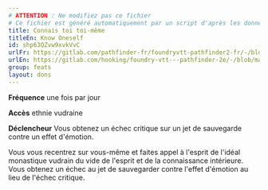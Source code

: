 ```yaml
---
# ATTENTION : Ne modifiez pas ce fichier
# Ce fichier est généré automatiquement par un script d'après les données du module Foundry VTT officiel et de sa traduction
title: Connais toi toi-même
titleEn: Know Oneself
id: shp63QZvw9xvkVvC
urlFr: https://gitlab.com/pathfinder-fr/foundryvtt-pathfinder2-fr/-/blob/master/data/feats/shp63QZvw9xvkVvC.htm
urlEn: https://gitlab.com/hooking/foundry-vtt---pathfinder-2e/-/blob/master/packs/data/feats.db/know-oneself.json
group: feats
layout: dons
---
```

**Fréquence** une fois par jour

**Accès** ethnie vudraine

**Déclencheur** Vous obtenez un échec critique sur un jet de sauvegarde contre un effet d'émotion.

Vous vous recentrez sur vous-même et faites appel à l'esprit de l'idéal monastique vudrain du vide de l'esprit et de la connaissance intérieure. Vous obtenez un échec au jet de sauvegarder contre l'effet d'émotion au lieu de l'échec critique.


